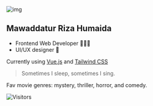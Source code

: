 ![img](https://rizahoemae.notion.site/image/https%3A%2F%2Fs3-us-west-2.amazonaws.com%2Fsecure.notion-static.com%2Fa78311d0-9cf9-456d-8e6a-19192a10f9fb%2FFrame_1.png?table=block&id=dcbaccff-a796-4465-aa8c-30d02590a221&spaceId=5dd02779-fbf7-468c-ae2a-5011eb417e6e&width=250&userId=&cache=v2)


## Mawaddatur Riza Humaida

- Frontend Web Developer 👩🏼‍💻
- UI/UX designer 🎨

Currently using [Vue.js](https://vuejs.org/) and [Tailwind CSS](https://tailwindcss.com/) 

> Sometimes I sleep, sometimes I sing.

Fav movie genres: mystery, thriller, horror, and comedy.

![Visitors](https://api.visitorbadge.io/api/visitors?path=rizahoemae&label=visitors&labelColor=%23ffffff&countColor=%23ffd9d9)

